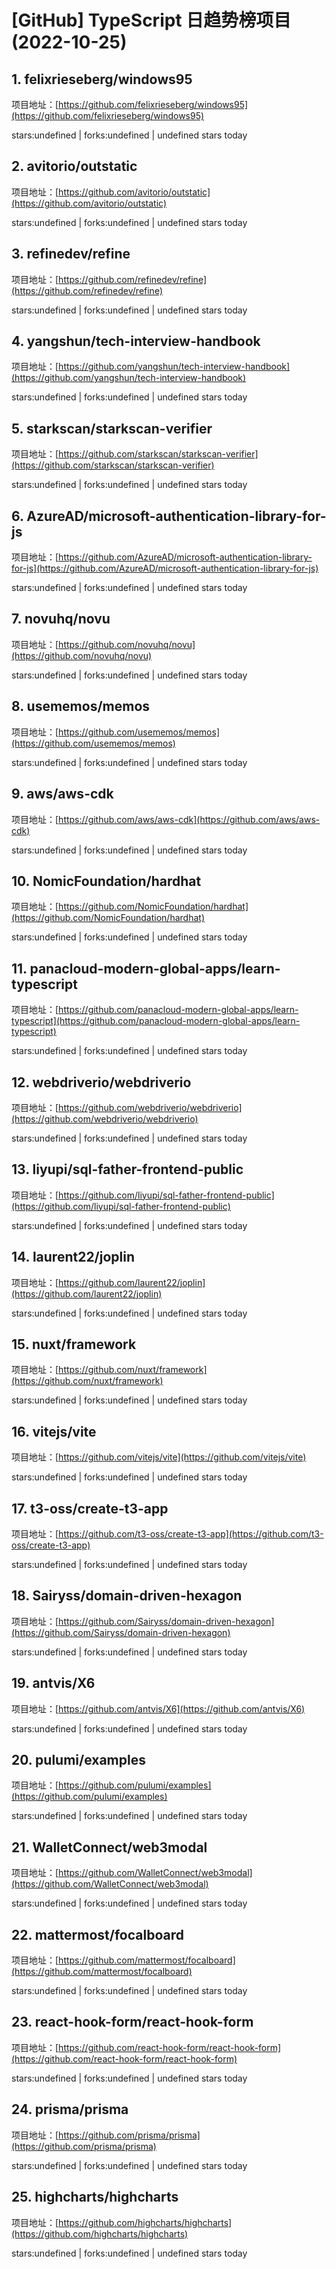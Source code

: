 # [GitHub] TypeScript 日趋势榜项目(2022-10-25)

## 1. felixrieseberg/windows95 

项目地址：[https://github.com/felixrieseberg/windows95](https://github.com/felixrieseberg/windows95)

stars:undefined | forks:undefined | undefined stars today 



## 2. avitorio/outstatic 

项目地址：[https://github.com/avitorio/outstatic](https://github.com/avitorio/outstatic)

stars:undefined | forks:undefined | undefined stars today 



## 3. refinedev/refine 

项目地址：[https://github.com/refinedev/refine](https://github.com/refinedev/refine)

stars:undefined | forks:undefined | undefined stars today 



## 4. yangshun/tech-interview-handbook 

项目地址：[https://github.com/yangshun/tech-interview-handbook](https://github.com/yangshun/tech-interview-handbook)

stars:undefined | forks:undefined | undefined stars today 



## 5. starkscan/starkscan-verifier 

项目地址：[https://github.com/starkscan/starkscan-verifier](https://github.com/starkscan/starkscan-verifier)

stars:undefined | forks:undefined | undefined stars today 



## 6. AzureAD/microsoft-authentication-library-for-js 

项目地址：[https://github.com/AzureAD/microsoft-authentication-library-for-js](https://github.com/AzureAD/microsoft-authentication-library-for-js)

stars:undefined | forks:undefined | undefined stars today 



## 7. novuhq/novu 

项目地址：[https://github.com/novuhq/novu](https://github.com/novuhq/novu)

stars:undefined | forks:undefined | undefined stars today 



## 8. usememos/memos 

项目地址：[https://github.com/usememos/memos](https://github.com/usememos/memos)

stars:undefined | forks:undefined | undefined stars today 



## 9. aws/aws-cdk 

项目地址：[https://github.com/aws/aws-cdk](https://github.com/aws/aws-cdk)

stars:undefined | forks:undefined | undefined stars today 



## 10. NomicFoundation/hardhat 

项目地址：[https://github.com/NomicFoundation/hardhat](https://github.com/NomicFoundation/hardhat)

stars:undefined | forks:undefined | undefined stars today 



## 11. panacloud-modern-global-apps/learn-typescript 

项目地址：[https://github.com/panacloud-modern-global-apps/learn-typescript](https://github.com/panacloud-modern-global-apps/learn-typescript)

stars:undefined | forks:undefined | undefined stars today 



## 12. webdriverio/webdriverio 

项目地址：[https://github.com/webdriverio/webdriverio](https://github.com/webdriverio/webdriverio)

stars:undefined | forks:undefined | undefined stars today 



## 13. liyupi/sql-father-frontend-public 

项目地址：[https://github.com/liyupi/sql-father-frontend-public](https://github.com/liyupi/sql-father-frontend-public)

stars:undefined | forks:undefined | undefined stars today 



## 14. laurent22/joplin 

项目地址：[https://github.com/laurent22/joplin](https://github.com/laurent22/joplin)

stars:undefined | forks:undefined | undefined stars today 



## 15. nuxt/framework 

项目地址：[https://github.com/nuxt/framework](https://github.com/nuxt/framework)

stars:undefined | forks:undefined | undefined stars today 



## 16. vitejs/vite 

项目地址：[https://github.com/vitejs/vite](https://github.com/vitejs/vite)

stars:undefined | forks:undefined | undefined stars today 



## 17. t3-oss/create-t3-app 

项目地址：[https://github.com/t3-oss/create-t3-app](https://github.com/t3-oss/create-t3-app)

stars:undefined | forks:undefined | undefined stars today 



## 18. Sairyss/domain-driven-hexagon 

项目地址：[https://github.com/Sairyss/domain-driven-hexagon](https://github.com/Sairyss/domain-driven-hexagon)

stars:undefined | forks:undefined | undefined stars today 



## 19. antvis/X6 

项目地址：[https://github.com/antvis/X6](https://github.com/antvis/X6)

stars:undefined | forks:undefined | undefined stars today 



## 20. pulumi/examples 

项目地址：[https://github.com/pulumi/examples](https://github.com/pulumi/examples)

stars:undefined | forks:undefined | undefined stars today 



## 21. WalletConnect/web3modal 

项目地址：[https://github.com/WalletConnect/web3modal](https://github.com/WalletConnect/web3modal)

stars:undefined | forks:undefined | undefined stars today 



## 22. mattermost/focalboard 

项目地址：[https://github.com/mattermost/focalboard](https://github.com/mattermost/focalboard)

stars:undefined | forks:undefined | undefined stars today 



## 23. react-hook-form/react-hook-form 

项目地址：[https://github.com/react-hook-form/react-hook-form](https://github.com/react-hook-form/react-hook-form)

stars:undefined | forks:undefined | undefined stars today 



## 24. prisma/prisma 

项目地址：[https://github.com/prisma/prisma](https://github.com/prisma/prisma)

stars:undefined | forks:undefined | undefined stars today 



## 25. highcharts/highcharts 

项目地址：[https://github.com/highcharts/highcharts](https://github.com/highcharts/highcharts)

stars:undefined | forks:undefined | undefined stars today 



